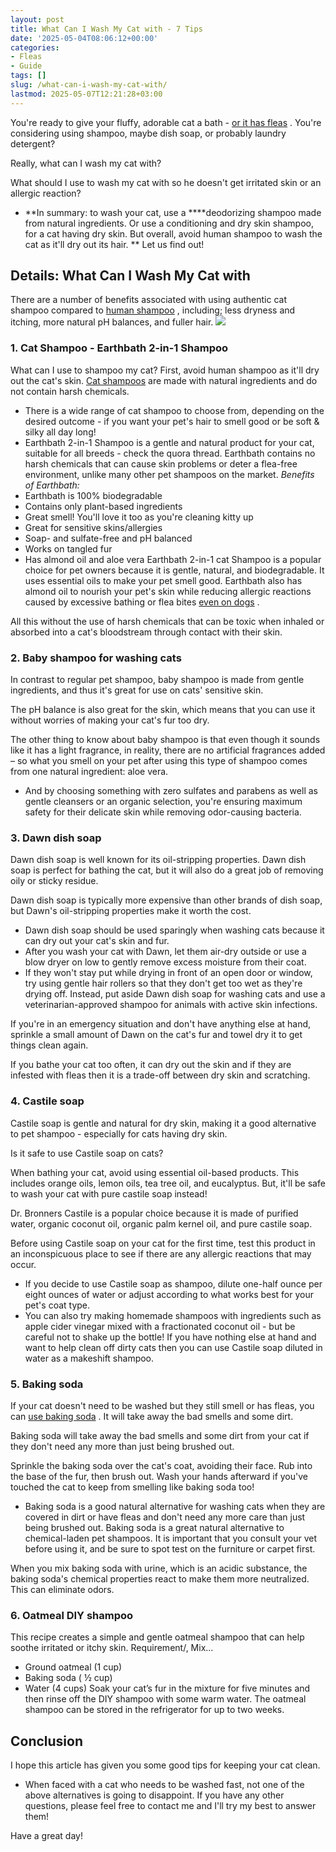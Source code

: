 ```yaml
---
layout: post
title: What Can I Wash My Cat with - 7 Tips
date: '2025-05-04T08:06:12+00:00'
categories:
- Fleas
- Guide
tags: []
slug: /what-can-i-wash-my-cat-with/
lastmod: 2025-05-07T12:21:28+03:00
---
```


You're ready to give your fluffy, adorable cat a bath -
[or it has fleas](https://pestpolicy.com/how-to-tell-if-your-cat-has-fleas/)
. You're considering using shampoo, maybe dish soap, or probably laundry detergent?

Really, what can I wash my cat with?

What should I use to wash my cat with so he doesn't get irritated skin or an allergic reaction?
- **In summary: to wash your cat, use a ****deodorizing shampoo made from natural ingredients. Or use a conditioning and dry skin shampoo, for a cat having dry skin. But overall, avoid human shampoo to wash the cat as it'll dry out its hair. **
Let us find out!
## Details: What Can I Wash My Cat with
There are a number of benefits associated with using authentic cat shampoo compared to
[human shampoo](https://pestpolicy.com/can-you-use-human-shampoo-on-cats/)
, including; less dryness and itching, more natural pH balances, and fuller hair.
![](/assets/img/03/What-Can-I-Wash-My-Cat-with-300x199.jpg)
### 1. Cat Shampoo - Earthbath 2-in-1 Shampoo
What can I use to shampoo my cat? First, avoid human shampoo as it'll dry out the cat's skin.
[Cat shampoos](https://pestpolicy.com/best-flea-shampoo-for-cats/)
are made with natural ingredients and do not contain harsh chemicals.
- There is a wide range of cat shampoo to choose from, depending on the desired outcome - if you want your pet's hair to smell good or be soft & silky all day long!
- Earthbath 2-in-1 Shampoo is a gentle and natural product for your cat, suitable for all breeds - check the quora thread.
Earthbath contains no harsh chemicals that can cause skin problems or deter a flea-free environment, unlike many other pet shampoos on the market.
*Benefits of Earthbath:*
- Earthbath is 100% biodegradable
- Contains only plant-based ingredients
- Great smell! You'll love it too as you're cleaning kitty up
- Great for sensitive skins/allergies
- Soap- and sulfate-free and pH balanced
- Works on tangled fur
- Has almond oil and aloe vera
Earthbath 2-in-1 cat Shampoo is a popular choice for pet owners because it is gentle, natural, and biodegradable. It uses essential oils to make your pet smell good.
Earthbath also has almond oil to nourish your pet's skin while reducing allergic reactions caused by excessive bathing or flea bites
[even on dogs](https://pestpolicy.com/how-to-tell-if-your-dog-has-fleas/)
.

All this without the use of harsh chemicals that can be toxic when inhaled or absorbed into a cat's bloodstream through contact with their skin.
### 2. Baby shampoo for washing cats
In contrast to regular pet shampoo, baby shampoo is made from gentle ingredients, and thus it's great for use on cats' sensitive skin.

The pH balance is also great for the skin, which means that you can use it without worries of making your cat's fur too dry.

The other thing to know about baby shampoo is that even though it sounds like it has a light fragrance, in reality, there are no artificial fragrances added – so what you smell on your pet after using this type of shampoo comes from one natural ingredient: aloe vera.
- And by choosing something with zero sulfates and parabens as well as gentle cleansers or an organic selection, you're ensuring maximum safety for their delicate skin while removing odor-causing bacteria.
### 3. Dawn dish soap
Dawn dish soap is well known for its oil-stripping properties. Dawn dish soap is perfect for bathing the cat, but it will also do a great job of removing oily or sticky residue.

Dawn dish soap is typically more expensive than other brands of dish soap, but Dawn's oil-stripping properties make it worth the cost.
- Dawn dish soap should be used sparingly when washing cats because it can dry out your cat's skin and fur.
- After you wash your cat with Dawn, let them air-dry outside or use a blow dryer on low to gently remove excess moisture from their coat.
- If they won't stay put while drying in front of an open door or window, try using gentle hair rollers so that they don't get too wet as they're drying off.
Instead, put aside Dawn dish soap for washing cats and use a veterinarian-approved shampoo for animals with active skin infections.

If you're in an emergency situation and don't have anything else at hand, sprinkle a small amount of Dawn on the cat's fur and towel dry it to get things clean again.

If you bathe your cat too often, it can dry out the skin and if they are infested with fleas then it is a trade-off between dry skin and scratching.
### 4. Castile soap
Castile soap is gentle and natural for dry skin, making it a good alternative to pet shampoo - especially for cats having dry skin.

Is it safe to use Castile soap on cats?

When bathing your cat, avoid using essential oil-based products. This includes orange oils, lemon oils, tea tree oil, and eucalyptus. But, it'll be safe to wash your cat with pure castile soap instead!

Dr. Bronners Castile is a popular choice because it is made of purified water, organic coconut oil, organic palm kernel oil, and pure castile soap.

Before using Castile soap on your cat for the first time, test this product in an inconspicuous place to see if there are any allergic reactions that may occur.
- If you decide to use Castile soap as shampoo, dilute one-half ounce per eight ounces of water or adjust according to what works best for your pet's coat type.
- You can also try making homemade shampoos with ingredients such as apple cider vinegar mixed with a fractionated coconut oil - but be careful not to shake up the bottle!
If you have nothing else at hand and want to help clean off dirty cats then you can use Castile soap diluted in water as a makeshift shampoo.
### 5. Baking soda
If your cat doesn't need to be washed but they still smell or has fleas, you can
[use baking soda](https://pestpolicy.com/does-baking-soda-kill-fleas/)
. It will take away the bad smells and some dirt.

Baking soda will take away the bad smells and some dirt from your cat if they don't need any more than just being brushed out.

Sprinkle the baking soda over the cat's coat, avoiding their face. Rub into the base of the fur, then brush out. Wash your hands afterward if you've touched the cat to keep from smelling like baking soda too!
- Baking soda is a good natural alternative for washing cats when they are covered in dirt or have fleas and don't need any more care than just being brushed out.
Baking soda is a great natural alternative to chemical-laden pet shampoos. It is important that you consult your vet before using it, and be sure to spot test on the furniture or carpet first.

When you mix baking soda with urine, which is an acidic substance, the baking soda's chemical properties react to make them more neutralized. This can eliminate odors.
### 6. Oatmeal DIY shampoo
This recipe creates a simple and gentle oatmeal shampoo that can help soothe irritated or itchy skin. Requirement/, Mix...
- Ground oatmeal (1 cup)
- Baking soda ( ½ cup)
- Water (4 cups)
Soak your cat’s fur in the mixture for five minutes and then rinse off the DIY shampoo with some warm water. The oatmeal shampoo can be stored in the refrigerator for up to two weeks.
## Conclusion
I hope this article has given you some good tips for keeping your cat clean.
- When faced with a cat who needs to be washed fast, not one of the above alternatives is going to disappoint.
If you have any other questions, please feel free to contact me and I'll try my best to answer them!

Have a great day!
